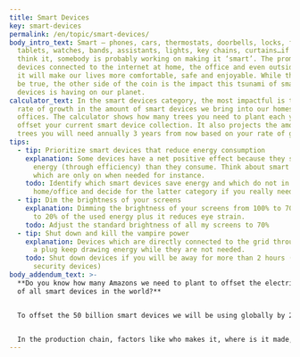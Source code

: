 ```yaml
---
title: Smart Devices
key: smart-devices
permalink: /en/topic/smart-devices/
body_intro_text: Smart – phones, cars, thermostats, doorbells, locks, fridges,
  tablets, watches, bands, assistants, lights, key chains, curtains…if you can
  think it, somebody is probably working on making it ‘smart’. The promise of
  devices connected to the internet at home, the office and even outside is that
  it will make our lives more comfortable, safe and enjoyable. While that might
  be true, the other side of the coin is the impact this tsunami of smart
  devices is having on our planet.
calculator_text: In the smart devices category, the most impactful is the fast
  rate of growth in the amount of smart devices we bring into our homes and
  offices. The calculator shows how many trees you need to plant each year to
  offset your current smart device collection. It also projects the amount of
  trees you will need annually 3 years from now based on your rate of growth.
tips:
  - tip: Prioritize smart devices that reduce energy consumption
    explanation: Some devices have a net positive effect because they save more
      energy (through efficiency) than they consume. Think about smart lights
      which are only on when needed for instance.
    todo: Identify which smart devices save energy and which do not in your
      home/office and decide for the latter category if you really need them.
  - tip: Dim the brightness of your screens
    explanation: Dimming the brightness of your screens from 100% to 70% can save up
      to 20% of the used energy plus it reduces eye strain.
    todo: Adjust the standard brightness of all my screens to 70%
  - tip: Shut down and kill the vampire power
    explanation: Devices which are directly connected to the grid through a cable or
      a plug keep drawing energy while they are not needed.
    todo: Shut down devices if you will be away for more than 2 hours (except for
      security devices)
body_addendum_text: >-
  **Do you know how many Amazons we need to plant to offset the electricity use
  of all smart devices in the world?**


  To offset the 50 billion smart devices we will be using globally by 2030 we need to plant an additional 25 Amazon rainforests to offset their annual electricity usage alone. Because that is, off course, impossible, we need to become smarter in how we make, use, and dispose of our smart devices. For if we don’t, our super smart homes, offices and cities will turn out to be not so smart at all when it comes to fighting climate change.


  In the production chain, factors like who makes it, where is it made, and is it designed for recycling have to become basic questions before we buy a new smart device. In using the devices, minimizing the standby losses and prioritizing ecologically smart devices make a lot of sense. When disposing, producers who offer circular recycling are the best options.
---
```

